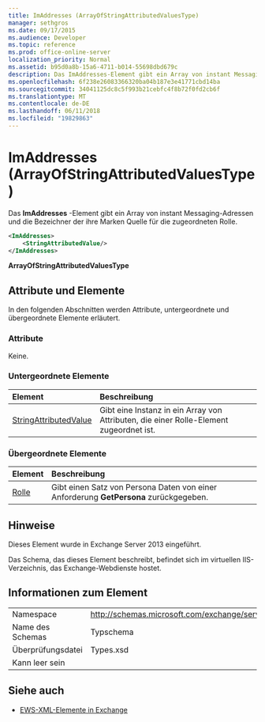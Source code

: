 ```yaml
---
title: ImAddresses (ArrayOfStringAttributedValuesType)
manager: sethgros
ms.date: 09/17/2015
ms.audience: Developer
ms.topic: reference
ms.prod: office-online-server
localization_priority: Normal
ms.assetid: b95d0a8b-15a6-4711-b014-55698dbd679c
description: Das ImAddresses-Element gibt ein Array von instant Messaging-Adressen und die Bezeichner der ihre Marken Quelle für die zugeordneten Rolle.
ms.openlocfilehash: 6f238e26083366320ba04b187e3e41771cbd14ba
ms.sourcegitcommit: 34041125dc8c5f993b21cebfc4f8b72f0fd2cb6f
ms.translationtype: MT
ms.contentlocale: de-DE
ms.lasthandoff: 06/11/2018
ms.locfileid: "19829863"
---
```

# <a name="imaddresses-arrayofstringattributedvaluestype"></a>ImAddresses (ArrayOfStringAttributedValuesType)

Das **ImAddresses** -Element gibt ein Array von instant Messaging-Adressen und die Bezeichner der ihre Marken Quelle für die zugeordneten Rolle. 
  
```XML
<ImAddresses>
    <StringAttributedValue/>
</ImAddresses>
```

 **ArrayOfStringAttributedValuesType**
## <a name="attributes-and-elements"></a>Attribute und Elemente

In den folgenden Abschnitten werden Attribute, untergeordnete und übergeordnete Elemente erläutert.
  
### <a name="attributes"></a>Attribute

Keine.
  
### <a name="child-elements"></a>Untergeordnete Elemente

|**Element**|**Beschreibung**|
|:-----|:-----|
|[StringAttributedValue](stringattributedvalue.md) <br/> |Gibt eine Instanz in ein Array von Attributen, die einer Rolle-Element zugeordnet ist.  <br/> |
   
### <a name="parent-elements"></a>Übergeordnete Elemente

|**Element**|**Beschreibung**|
|:-----|:-----|
|[Rolle](persona.md) <br/> |Gibt einen Satz von Persona Daten von einer Anforderung **GetPersona** zurückgegeben.  <br/> |
   
## <a name="remarks"></a>Hinweise

Dieses Element wurde in Exchange Server 2013 eingeführt.
  
Das Schema, das dieses Element beschreibt, befindet sich im virtuellen IIS-Verzeichnis, das Exchange-Webdienste hostet.
  
## <a name="element-information"></a>Informationen zum Element

|||
|:-----|:-----|
|Namespace  <br/> |http://schemas.microsoft.com/exchange/services/2006/types  <br/> |
|Name des Schemas  <br/> |Typschema  <br/> |
|Überprüfungsdatei  <br/> |Types.xsd  <br/> |
|Kann leer sein  <br/> ||
   
## <a name="see-also"></a>Siehe auch



- [EWS-XML-Elemente in Exchange](ews-xml-elements-in-exchange.md)

